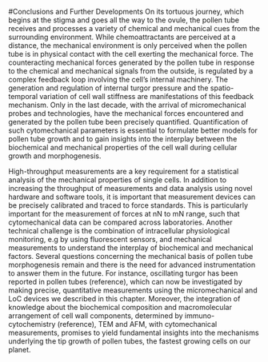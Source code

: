 #Conclusions and Further Developments
On its tortuous journey, which begins at the stigma and goes all the way to the ovule, the pollen tube receives and processes a variety of chemical and mechanical cues from the surrounding environment. While chemoattractants are perceived at a distance, the mechanical environment is only perceived when the pollen tube is in physical contact with the cell exerting the mechanical force. The counteracting mechanical forces generated by the pollen tube in response to the chemical and mechanical signals from the outside, is regulated by a complex feedback loop involving the cell’s internal machinery. The generation and regulation of internal turgor pressure and the spatio-temporal variation of cell wall stiffness are manifestations of this feedback mechanism. Only in the last decade, with the arrival of micromechanical probes and technologies, have the mechanical forces encountered and generated by the pollen tube been precisely quantified. Quantification of such cytomechanical parameters is essential to formulate better models for pollen tube growth and to gain insights into the interplay between the biochemical and mechanical properties of the cell wall during cellular growth and morphogenesis.

High-throughput measurements are a key requirement for a statistical analysis of the mechanical properties of single cells. In addition to increasing the throughput of measurements and data analysis using novel hardware and software tools, it is important that measurement devices can be precisely calibrated and traced to force standards. This is particularly important for the measurement of forces at nN to mN range, such that cytomechanical data can be compared across laboratories. Another technical challenge is the combination of intracellular physiological monitoring, e.g by using fluorescent sensors, and mechanical measurements to understand the interplay of biochemical and mechanical factors. Several questions concerning the mechanical basis of pollen tube morphogenesis remain and there is the need for advanced instrumentation to answer them in the future. For instance, oscillating turgor has been reported in pollen tubes (reference), which can now be investigated by making precise, quantitative measurements using the micromechanical and LoC devices we described in this chapter. Moreover, the integration of knowledge about the biochemical composition and macromolecular arrangement of cell wall components, determined by immuno-cytochemistry (reference), TEM and AFM, with cytomechanical measurements, promises to yield fundamental insights into the mechanisms underlying the tip growth of pollen tubes, the fastest growing cells on our planet.